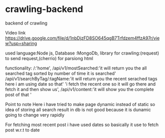 # crawling-backend
backend of crawling

Video link https://drive.google.com/file/d/1nbDjzFD8SO645qgB7Trfdzem4ffzA97r/view?usp=sharing

 used
 language:Node js,
 Database :MongoDb,
 library for crawling:(request) to send request,(cherrio) for parsiong html

functionality:
 /:'home',
 /api/v1/mostSearched:'it will return you the all searched tag sorted by number of time it is searched'
 /api/v1/searchByTag/:tagName:'it will return you the recent serached tags here i am using date so that' 
 								'i fetch the recent one so it will go there and fetch it  and then show us',
/api/v1/content:'it will show you the complete post of that '	 							

Point to note
 Here i have tried to make page dynamic instead of static so idea of storing all search result in db is not good because it 
 is dunamic going to change very rapidly

 For fetching most recent post i have used dates so basically it use to fetch post w.r.t to date 
